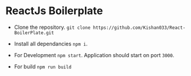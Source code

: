 # ReactJs Boilerplate

* Clone the repository.
 `git clone https://github.com/Kishan033/React-BoilerPlate.git`

* Install all dependancies
  `npm i`.

* For Development
  `npm start`.
  Application should start on port `3000`.

* For build
  `npm run build`
